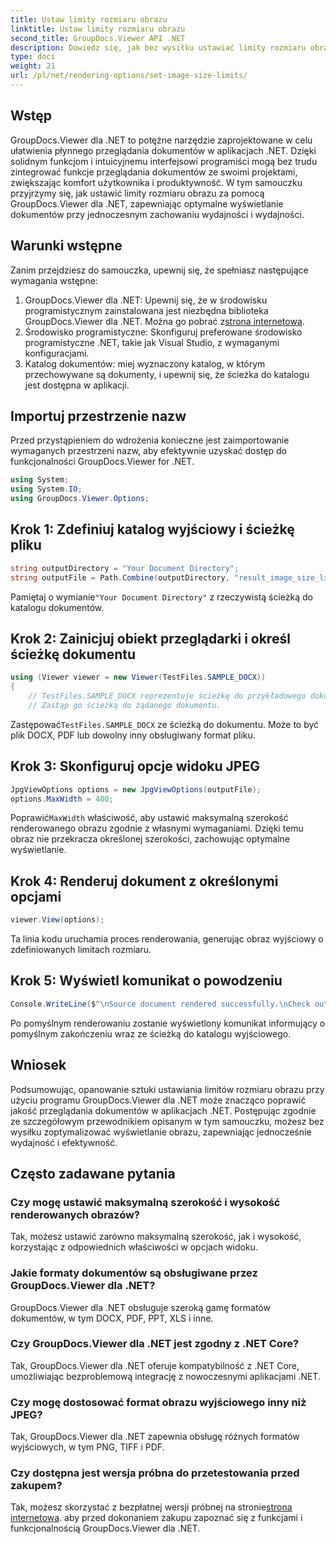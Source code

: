 ```yaml
---
title: Ustaw limity rozmiaru obrazu
linktitle: Ustaw limity rozmiaru obrazu
second_title: GroupDocs.Viewer API .NET
description: Dowiedz się, jak bez wysiłku ustawiać limity rozmiaru obrazu w aplikacjach .NET, korzystając z narzędzia GroupDocs.Viewer dla platformy .NET, co poprawia komfort przeglądania dokumentów.
type: docs
weight: 21
url: /pl/net/rendering-options/set-image-size-limits/
---
```

## Wstęp
GroupDocs.Viewer dla .NET to potężne narzędzie zaprojektowane w celu ułatwienia płynnego przeglądania dokumentów w aplikacjach .NET. Dzięki solidnym funkcjom i intuicyjnemu interfejsowi programiści mogą bez trudu zintegrować funkcje przeglądania dokumentów ze swoimi projektami, zwiększając komfort użytkownika i produktywność. W tym samouczku przyjrzymy się, jak ustawić limity rozmiaru obrazu za pomocą GroupDocs.Viewer dla .NET, zapewniając optymalne wyświetlanie dokumentów przy jednoczesnym zachowaniu wydajności i wydajności.
## Warunki wstępne
Zanim przejdziesz do samouczka, upewnij się, że spełniasz następujące wymagania wstępne:
1.  GroupDocs.Viewer dla .NET: Upewnij się, że w środowisku programistycznym zainstalowana jest niezbędna biblioteka GroupDocs.Viewer dla .NET. Można go pobrać z[strona internetowa](https://releases.groupdocs.com/viewer/net/).
2. Środowisko programistyczne: Skonfiguruj preferowane środowisko programistyczne .NET, takie jak Visual Studio, z wymaganymi konfiguracjami.
3. Katalog dokumentów: miej wyznaczony katalog, w którym przechowywane są dokumenty, i upewnij się, że ścieżka do katalogu jest dostępna w aplikacji.

## Importuj przestrzenie nazw
Przed przystąpieniem do wdrożenia konieczne jest zaimportowanie wymaganych przestrzeni nazw, aby efektywnie uzyskać dostęp do funkcjonalności GroupDocs.Viewer for .NET.
```csharp
using System;
using System.IO;
using GroupDocs.Viewer.Options;
```
## Krok 1: Zdefiniuj katalog wyjściowy i ścieżkę pliku
```csharp
string outputDirectory = "Your Document Directory";
string outputFile = Path.Combine(outputDirectory, "result_image_size_limit.jpg");
```
 Pamiętaj o wymianie`"Your Document Directory"` z rzeczywistą ścieżką do katalogu dokumentów.
## Krok 2: Zainicjuj obiekt przeglądarki i określ ścieżkę dokumentu
```csharp
using (Viewer viewer = new Viewer(TestFiles.SAMPLE_DOCX))
{
    // TestFiles.SAMPLE_DOCX reprezentuje ścieżkę do przykładowego dokumentu.
    // Zastąp go ścieżką do żądanego dokumentu.
```
 Zastępować`TestFiles.SAMPLE_DOCX` ze ścieżką do dokumentu. Może to być plik DOCX, PDF lub dowolny inny obsługiwany format pliku.
## Krok 3: Skonfiguruj opcje widoku JPEG
```csharp
JpgViewOptions options = new JpgViewOptions(outputFile);
options.MaxWidth = 400;
```
 Poprawić`MaxWidth` właściwość, aby ustawić maksymalną szerokość renderowanego obrazu zgodnie z własnymi wymaganiami. Dzięki temu obraz nie przekracza określonej szerokości, zachowując optymalne wyświetlanie.
## Krok 4: Renderuj dokument z określonymi opcjami
```csharp
viewer.View(options);
```
Ta linia kodu uruchamia proces renderowania, generując obraz wyjściowy o zdefiniowanych limitach rozmiaru.
## Krok 5: Wyświetl komunikat o powodzeniu
```csharp
Console.WriteLine($"\nSource document rendered successfully.\nCheck output in {outputDirectory}.");
```
Po pomyślnym renderowaniu zostanie wyświetlony komunikat informujący o pomyślnym zakończeniu wraz ze ścieżką do katalogu wyjściowego.

## Wniosek
Podsumowując, opanowanie sztuki ustawiania limitów rozmiaru obrazu przy użyciu programu GroupDocs.Viewer dla .NET może znacząco poprawić jakość przeglądania dokumentów w aplikacjach .NET. Postępując zgodnie ze szczegółowym przewodnikiem opisanym w tym samouczku, możesz bez wysiłku zoptymalizować wyświetlanie obrazu, zapewniając jednocześnie wydajność i efektywność.
## Często zadawane pytania
### Czy mogę ustawić maksymalną szerokość i wysokość renderowanych obrazów?
Tak, możesz ustawić zarówno maksymalną szerokość, jak i wysokość, korzystając z odpowiednich właściwości w opcjach widoku.
### Jakie formaty dokumentów są obsługiwane przez GroupDocs.Viewer dla .NET?
GroupDocs.Viewer dla .NET obsługuje szeroką gamę formatów dokumentów, w tym DOCX, PDF, PPT, XLS i inne.
### Czy GroupDocs.Viewer dla .NET jest zgodny z .NET Core?
Tak, GroupDocs.Viewer dla .NET oferuje kompatybilność z .NET Core, umożliwiając bezproblemową integrację z nowoczesnymi aplikacjami .NET.
### Czy mogę dostosować format obrazu wyjściowego inny niż JPEG?
Tak, GroupDocs.Viewer dla .NET zapewnia obsługę różnych formatów wyjściowych, w tym PNG, TIFF i PDF.
### Czy dostępna jest wersja próbna do przetestowania przed zakupem?
 Tak, możesz skorzystać z bezpłatnej wersji próbnej na stronie[strona internetowa](https://releases.groupdocs.com/viewer/net/). aby przed dokonaniem zakupu zapoznać się z funkcjami i funkcjonalnością GroupDocs.Viewer dla .NET.